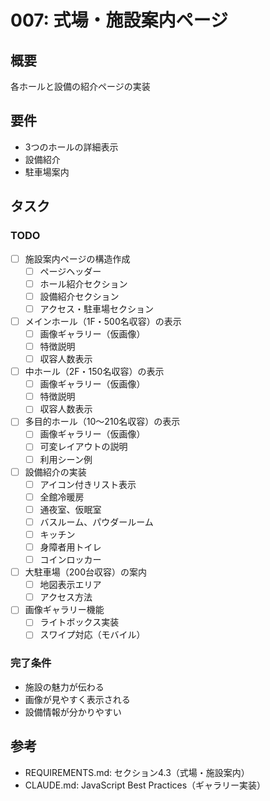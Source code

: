 # 007: 式場・施設案内ページ

## 概要
各ホールと設備の紹介ページの実装

## 要件
- 3つのホールの詳細表示
- 設備紹介
- 駐車場案内

## タスク

### TODO
- [ ] 施設案内ページの構造作成
  - [ ] ページヘッダー
  - [ ] ホール紹介セクション
  - [ ] 設備紹介セクション
  - [ ] アクセス・駐車場セクション
- [ ] メインホール（1F・500名収容）の表示
  - [ ] 画像ギャラリー（仮画像）
  - [ ] 特徴説明
  - [ ] 収容人数表示
- [ ] 中ホール（2F・150名収容）の表示
  - [ ] 画像ギャラリー（仮画像）
  - [ ] 特徴説明
  - [ ] 収容人数表示
- [ ] 多目的ホール（10〜210名収容）の表示
  - [ ] 画像ギャラリー（仮画像）
  - [ ] 可変レイアウトの説明
  - [ ] 利用シーン例
- [ ] 設備紹介の実装
  - [ ] アイコン付きリスト表示
  - [ ] 全館冷暖房
  - [ ] 通夜室、仮眠室
  - [ ] バスルーム、パウダールーム
  - [ ] キッチン
  - [ ] 身障者用トイレ
  - [ ] コインロッカー
- [ ] 大駐車場（200台収容）の案内
  - [ ] 地図表示エリア
  - [ ] アクセス方法
- [ ] 画像ギャラリー機能
  - [ ] ライトボックス実装
  - [ ] スワイプ対応（モバイル）

### 完了条件
- 施設の魅力が伝わる
- 画像が見やすく表示される
- 設備情報が分かりやすい

## 参考
- REQUIREMENTS.md: セクション4.3（式場・施設案内）
- CLAUDE.md: JavaScript Best Practices（ギャラリー実装）